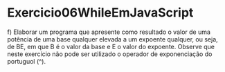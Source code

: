 # Exercicio06WhileEmJavaScript
f)    Elaborar  um  programa  que  apresente  como  resultado  o  valor  de  uma  potência  de  uma  base qualquer elevada a um expoente qualquer, ou seja, de BE, em que B é o valor da base e E o valor do expoente. Observe que neste exercício não pode ser utilizado o operador de exponenciação do portuguol (^). 
